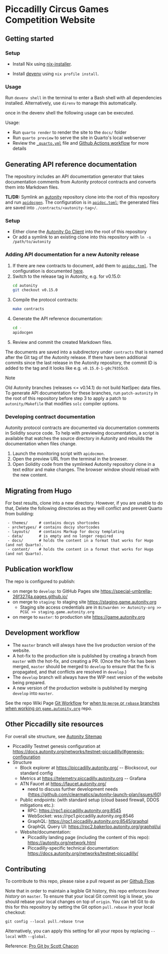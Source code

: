# Piccadilly Circus Games Competition Website

## Getting started

### Setup

- Install Nix using [nix-installer](https://zero-to-nix.com/start/install).

- Install [devenv](https://devenv.sh/getting-started/#__tabbed_2_2) using
  `nix profile install`.

### Usage

Run `devenv shell` in the terminal to enter a Bash shell with all dependencies
installed. Alternatively, use `direnv` to manage this automatically.

once in the devenv shell the following usage can be executed.

Usage:
- Run `quarto render` to render the site to the `docs/` folder
- Run `quarto preview` to serve the site in Quarto's local webserver
- Review the [`_quarto.yml`](_quarto.yml) file and [Github Actions workflow](.github/workflows/gh-pages.yml) for more details

## Generating API reference documentation

The repository includes an API documentation generator that takes documentation
comments from Autonity protocol contracts and converts them into Markdown files.

**TL/DR:** Symlink an [autonity](https://github.com/autonity/autonity) repository
clone into the root of this repository and run [`apidocgen`](./_apidocgen/). The
configuration is in [`apidoc.toml`](./apidoc.toml); the generated files are saved
into `./contracts/<autonity-tag>/`.

### Setup

- Either clone the [Autonity Go Client](https://github.com/autonity/autonity) into the
  root of this repository
- Or add a symlink to an existing clone into this repository with `ln -s /path/to/autonity`

### Adding API documentation for a new Autonity release

1. If there are new contracts to document, add them to [`apidoc.toml`](./apidoc.toml).
   The configuration is documented [here](./_apidocgen/README.md#configuration).
2. Switch to the release tag in Autonity, e.g. for v0.15.0:
   ```sh
   cd autonity
   git checkout v0.15.0
   ```
3. Compile the protocol contracts:
   ```sh
   make contracts
   ```
4. Generate the API reference documentation:
   ```sh
   cd -
   apidocgen
   ```
5. Review and commit the created Markdown files.

The documents are saved into a subdirectory under `contracts` that is named after the
Git tag of the Autonity release. If there have been additional commits since the last
release in the Autonity repository, the commit ID is added to the tag and it looks like
e.g. `v0.15.0-1-g0c79355c0`.

> [!NOTE]
> Old Autonity branches (releases <= v0.14.1) do not build NatSpec data files.
> To generate API documentation for these branches, run `patch-autonity` in the
> root of this repository before step 3 to apply a patch to `autonity/Makefile`
> that modifies `solc` compiler options.

### Developing contract documentation

Autonity protocol contracts are documented via documentation comments in
Solidity source code. To help with previewing documentation, a script is
available that watches the source directory in Autonity and rebuilds the
documentation when files change.

1. Launch the monitoring script with `apidocmon`.
2. Open the preview URL from the terminal in the browser.
3. Open Solidity code from the symlinked Autonity repository clone in a
   text editor and make changes. The browser window should reload with
   the new content.

## Migrating from Hugo

For best results, clone into a new directory. However, if you are unable to do that, Delete the following directories as they will conflict and prevent Quarto from building:

``` env
 - themes/     # contains docys shortcodes
 - archetypes/ # contains docsy shortcodes
 - layouts/    # contains Markup for docsy templating
 - data/       # is empty and no longer required
 - docs/       # holds the content in a format that works for Hugo (and not Quarto).
 - content/    # holds the content in a format that works for Hugo (and not Quarto). 
```

## Publication workflow

The repo is configured to publish:

- on merge to `develop`: to GitHub Pages site https://special-umbrella-26f3274a.pages.github.io/
- on merge to `staging`: to staging site https://staging.game.autonity.org
  - Staging site access credentials are in `Bitwarden >> Autonity-org >> PCGC >> staging.game.autonity.org`
- on merge to `master`: to production site https://game.autonity.org

## Development workflow

- The `master` branch will always have the live production version of the website.
- A hot-fix to the production site is published by creating a branch from `master` with the hot-fix, and creating a PR.  (Once the hot-fix has been merged, `master` should be merged to `develop` to ensure that the fix is propagated, and that conflicts are resolved in `develop`.)
- The `develop` branch will always have the WIP next version of the website being prepared.
- A new version of the production website is published by merging `develop` into `master`.

See the repo Wiki Page [Git Workflow](https://github.com/autonity/game.autonity.org/wiki/Git-Workflow) for [when to `merge` or `rebase` branches when working on `game.autonity.org`](https://github.com/autonity/game.autonity.org/wiki/Git-Workflow#when-to-merge-and-rebase-when-working-on-gameautonityorg) repo.

## Other Piccadilly site resources

For overall site structure, see [Autonity Sitemap](https://ideal-funicular-f02b8485.pages.github.io/autonity-www.html)

* Piccadilly Testnet genesis configuration at https://docs.autonity.org/networks/testnet-piccadilly/#genesis-configuration
* Structure
  * Block explorer at https://piccadilly.autonity.org/ -- Blockscout, our standard config
  * Metrics at https://telemetry.piccadilly.autonity.org -- Grafana
  * ATN Faucet at https://faucet.autonity.org/
    * need to discuss further development needs (https://github.com/clearmatics/autonity-launch-plan/issues/60)
  * Public endpoints: (with standard setup (cloud based firewall, DDOS mitigations etc.):
      * RPC: https://rpc1.piccadilly.autonity.org:8545
      * WebSocket: wss://rpc1.piccadilly.autonity.org:8546
      * GraphQL: https://rpc1.piccadilly.autonity.org:8545/graphql
      * GraphQL Query UI: https://rpc2.bakerloo.autonity.org/graphql/ui
  * Website/documentation:
    * Piccadilly landing page (including the content of this repo): https://autonity.org/network.html
    * Piccadilly-specific technical documentation: https://docs.autonity.org/networks/testnet-piccadilly/

## Contributing

To contribute to this repo, please raise a pull request as per [Github Flow](https://docs.github.com/en/get-started/quickstart/github-flow).

Note that in order to maintain a legible Git history, this repo enforces _linear history_ on `master`. To ensure that your local Git commit log is linear, you should rebase your local changes on top of `origin`. You can tell Git to do this for this repository by setting the Git option `pull.rebase` in your local checkout:

```
git config --local pull.rebase true
```

Alternatively, you can apply this setting for all your repos by replacing `--local` with `--global`.

Reference: [Pro Git by Scott Chacon](https://git-scm.com/book/en/v2)
